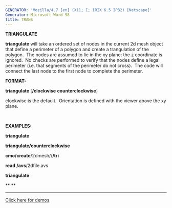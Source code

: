 ```yaml
---
GENERATOR: 'Mozilla/4.7 [en] (X11; I; IRIX 6.5 IP32) [Netscape]'
Generator: Microsoft Word 98
title: TRANS
---
```


 **TRIANGULATE**

**triangulate** will take an ordered set of nodes in the current 2d mesh
object that define a perimeter of a polygon and create a trangulation of
the polygon.  The nodes are assumed to lie in the xy plane; the z
coordinate is ignored.  No checks are performed to verify that the nodes
define a legal perimeter (i.e. that segments of the perimeter do not
cross).  The code will connect the last node to the first node to
complete the perimeter.

**FORMAT:**

**triangulate** [**/clockwise**  **counterclockwise**]

clockwise is the default.  Orientation is defined with the viewer above
the xy plane.

 

**EXAMPLES:**

**triangulate**

**triangulate/counterclockwise**

**cmo/create**/2dmesh//**/tri**

**read** **/avs**/2dfile.avs

**triangulate**

** ** 

** **

[Click here for demos](demos/triangulate/md/main_tri.md)
[](demos/triangulate/test/test/md/main_tri.md)

